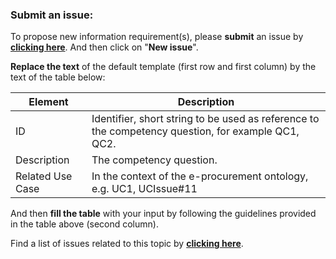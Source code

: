 ### Submit an issue:  
To propose new information requirement(s), please **submit** an issue by [**clicking here**](https://github.com/eprocurementontology/eprocurementontology/labels/New%20comptency%20question). And then click on "**New issue**". 

**Replace the text** of the default template (first row and first column) by the text of the table below:  

|Element|Description|
|---|---|
|ID|Identifier, short string to be used as reference to the competency question, for example QC1, QC2.|
|Description|The competency question.| 
|Related Use Case|In the context of the e-procurement ontology, e.g. UC1, UCIssue#11|  

And then **fill the table** with your input by following the guidelines provided in the table above (second column).

Find a list of issues related to this topic by [**clicking here**](https://github.com/eprocurementontology/eprocurementontology/labels/New%20comptency%20question). 